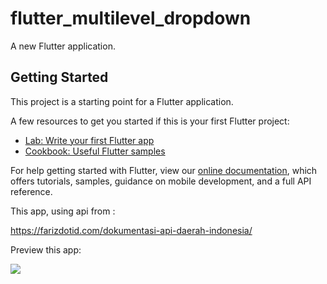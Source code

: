 # flutter_multilevel_dropdown

A new Flutter application.

## Getting Started

This project is a starting point for a Flutter application.

A few resources to get you started if this is your first Flutter project:

- [Lab: Write your first Flutter app](https://flutter.dev/docs/get-started/codelab)
- [Cookbook: Useful Flutter samples](https://flutter.dev/docs/cookbook)

For help getting started with Flutter, view our
[online documentation](https://flutter.dev/docs), which offers tutorials,
samples, guidance on mobile development, and a full API reference.


This app, using api from :

https://farizdotid.com/dokumentasi-api-daerah-indonesia/

Preview this app:

![](https://media.giphy.com/media/VfzaRMHwAVNwkASgIA/giphy.gif)
